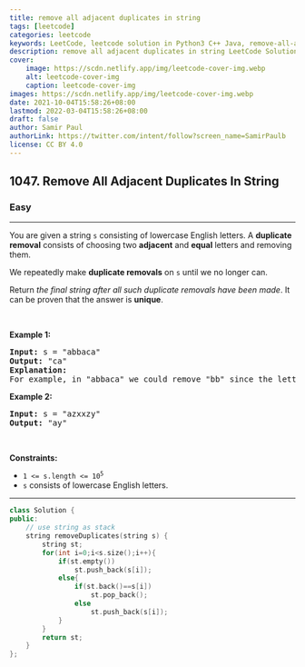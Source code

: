 ```yaml
---
title: remove all adjacent duplicates in string
tags: [leetcode]
categories: leetcode
keywords: LeetCode, leetcode solution in Python3 C++ Java, remove-all-adjacent-duplicates-in-string solution
description: remove all adjacent duplicates in string LeetCode Solution Explained
cover:
    image: https://scdn.netlify.app/img/leetcode-cover-img.webp
    alt: leetcode-cover-img
    caption: leetcode-cover-img
images: https://scdn.netlify.app/img/leetcode-cover-img.webp
date: 2021-10-04T15:58:26+08:00
lastmod: 2022-03-04T15:58:26+08:00
draft: false
author: Samir Paul
authorLink: https://twitter.com/intent/follow?screen_name=SamirPaulb
license: CC BY 4.0
---
```



<h2>1047. Remove All Adjacent Duplicates In String</h2><h3>Easy</h3><hr><div><p>You are given a string <code>s</code> consisting of lowercase English letters. A <strong>duplicate removal</strong> consists of choosing two <strong>adjacent</strong> and <strong>equal</strong> letters and removing them.</p>

<p>We repeatedly make <strong>duplicate removals</strong> on <code>s</code> until we no longer can.</p>

<p>Return <em>the final string after all such duplicate removals have been made</em>. It can be proven that the answer is <strong>unique</strong>.</p>

<p>&nbsp;</p>
<p><strong>Example 1:</strong></p>

<pre><strong>Input:</strong> s = "abbaca"
<strong>Output:</strong> "ca"
<strong>Explanation:</strong> 
For example, in "abbaca" we could remove "bb" since the letters are adjacent and equal, and this is the only possible move.  The result of this move is that the string is "aaca", of which only "aa" is possible, so the final string is "ca".
</pre>

<p><strong>Example 2:</strong></p>

<pre><strong>Input:</strong> s = "azxxzy"
<strong>Output:</strong> "ay"
</pre>

<p>&nbsp;</p>
<p><strong>Constraints:</strong></p>

<ul>
	<li><code>1 &lt;= s.length &lt;= 10<sup>5</sup></code></li>
	<li><code>s</code> consists of lowercase English letters.</li>
</ul>
</div>

---




```cpp
class Solution {
public:
    // use string as stack
    string removeDuplicates(string s) {
        string st;
        for(int i=0;i<s.size();i++){
            if(st.empty())
                st.push_back(s[i]);
            else{
                if(st.back()==s[i])
                    st.pop_back();
                else
                    st.push_back(s[i]);
            }
        }
        return st;
    }
};
```

